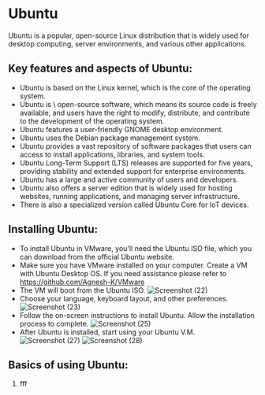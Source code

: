 # Ubuntu

  Ubuntu is a popular, open-source Linux distribution that is widely used for desktop computing, server environments, and various other applications.

## Key features and aspects of Ubuntu:

  - Ubuntu is based on the Linux kernel, which is the core of the operating system.
  - Ubuntu is \ open-source software, which means its source code is freely available, and users have the right to modify, distribute, and contribute to the development of the operating system.
  - Ubuntu features a user-friendly GNOME desktop environment.
  - Ubuntu uses the Debian package management system.
  - Ubuntu provides a vast repository of software packages that users can access to install applications, libraries, and system tools.
  - Ubuntu Long-Term Support (LTS) releases are supported for five years, providing stability and extended support for enterprise environments.
  - Ubuntu has a large and active community of users and developers.
  - Ubuntu also offers a server edition that is widely used for hosting websites, running applications, and managing server infrastructure.
  - There is also a specialized version called Ubuntu Core for IoT devices.

## Installing Ubuntu:

  - To install Ubuntu in VMware, you'll need the Ubuntu ISO file, which you can download from the official Ubuntu website.
  - Make sure you have VMware installed on your computer. Create a VM with Ubuntu Desktop OS. If you need assistance please refer to https://github.com/Agnesh-K/VMware
  - The VM will boot from the Ubuntu ISO.
    ![Screenshot (22)](https://github.com/Agnesh-K/Ubuntu/assets/154126091/7854a61e-2e46-4410-8912-52f2e31abaac)
  - Choose your language, keyboard layout, and other preferences.
    ![Screenshot (23)](https://github.com/Agnesh-K/Ubuntu/assets/154126091/09e0209e-2b9d-4d48-be4e-4a7af779b120)
  - Follow the on-screen instructions to install Ubuntu. Allow the installation process to complete.
    ![Screenshot (25)](https://github.com/Agnesh-K/Ubuntu/assets/154126091/9cded07c-9fa6-4b74-9ff5-d105ecb7798b)
  - After Ubuntu is installed, start using your Ubuntu V.M.
    ![Screenshot (27)](https://github.com/Agnesh-K/Ubuntu/assets/154126091/290edd4b-e240-4afc-9421-02836e1890a7)
    ![Screenshot (28)](https://github.com/Agnesh-K/Ubuntu/assets/154126091/3469ffcc-e90e-4cd3-9c76-3b75c35d5111)

## Basics of using Ubuntu:
  1.  fff






